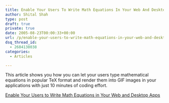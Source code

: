 ```yaml
---
title: Enable Your Users To Write Math Equations In Your Web And Desktop Apps
author: Shital Shah
type: post
draft: true
private: true
date: 2005-08-23T00:00:33+00:00
url: /p/enable-your-users-to-write-math-equations-in-your-web-and-desktop-apps/
dsq_thread_id:
  - 2684138038
categories:
  - Articles

---
```

This article shows you how you can let your users type mathematical equations in popular TeX format and render them into GIF images in your applications with just 10 minutes of coding effort.

[Enable Your Users to Write Math Equations in Your Web and Desktop Apps][1]

 [1]: http://www.codeproject.com/Articles/11406/Enable-Your-Users-to-Write-Math-Equations-in-Your